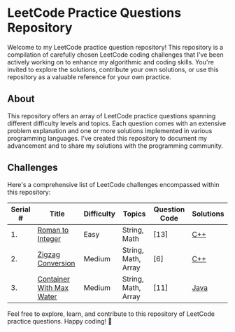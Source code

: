# LeetCode Practice Questions Repository

Welcome to my LeetCode practice question repository! This repository is a compilation of carefully chosen LeetCode coding challenges that I've been actively working on to enhance my algorithmic and coding skills. You're invited to explore the solutions, contribute your own solutions, or use this repository as a valuable reference for your own practice.

## About

This repository offers an array of LeetCode practice questions spanning different difficulty levels and topics. Each question comes with an extensive problem explanation and one or more solutions implemented in various programming languages. I've created this repository to document my advancement and to share my solutions with the programming community.




## Challenges

Here's a comprehensive list of LeetCode challenges encompassed within this repository:

| Serial # | Title | Difficulty | Topics | Question Code | Solutions |
|---------|-------|------------|--------|--------------|-----------|
| 1. | [Roman to Integer](https://leetcode.com/problems/roman-to-integer/) | Easy | String, Math | [13] | [C++](https://github.com/kishorekuttalamr/leetCode/blob/main/romantoint.cpp) |
| 2. | [Zigzag Conversion](https://leetcode.com/problems/zigzag-conversion/) | Medium | String, Math, Array | [6] | [C++](https://github.com/kishorekuttalamr/leetCode/blob/main/zigzag.cpp) |
| 3. | [Container With Max Water](https://leetcode.com/problems/container-with-most-water/) | Medium | String, Math, Array | [11] | [Java](containerWithMaxWater.java) |

Feel free to explore, learn, and contribute to this repository of LeetCode practice questions. Happy coding! 🚀
